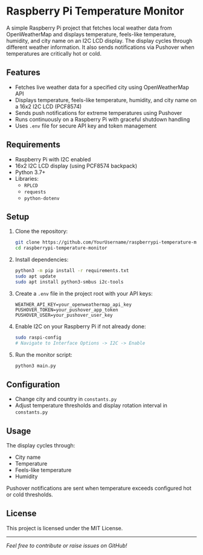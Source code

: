# Raspberry Pi Temperature Monitor

A simple Raspberry Pi project that fetches local weather data from OpenWeatherMap and displays temperature, feels-like temperature, humidity, and city name on an I2C LCD display. The display cycles through different weather information. It also sends notifications via Pushover when temperatures are critically hot or cold.

## Features

- Fetches live weather data for a specified city using OpenWeatherMap API
- Displays temperature, feels-like temperature, humidity, and city name on a 16x2 I2C LCD (PCF8574)
- Sends push notifications for extreme temperatures using Pushover
- Runs continuously on a Raspberry Pi with graceful shutdown handling
- Uses `.env` file for secure API key and token management

## Requirements

- Raspberry Pi with I2C enabled
- 16x2 I2C LCD display (using PCF8574 backpack)
- Python 3.7+
- Libraries:
  - `RPLCD`
  - `requests`
  - `python-dotenv`

## Setup

1. Clone the repository:

    ```bash
    git clone https://github.com/YourUsername/raspberrypi-temperature-monitor.git
    cd raspberrypi-temperature-monitor
    ```

2. Install dependencies:

    ```bash
    python3 -m pip install -r requirements.txt
    sudo apt update
    sudo apt install python3-smbus i2c-tools
    ```

3. Create a `.env` file in the project root with your API keys:

    ```env
    WEATHER_API_KEY=your_openweathermap_api_key
    PUSHOVER_TOKEN=your_pushover_app_token
    PUSHOVER_USER=your_pushover_user_key
    ```

4. Enable I2C on your Raspberry Pi if not already done:

    ```bash
    sudo raspi-config
    # Navigate to Interface Options -> I2C -> Enable
    ```

5. Run the monitor script:

    ```bash
    python3 main.py
    ```

## Configuration

- Change city and country in `constants.py`
- Adjust temperature thresholds and display rotation interval in `constants.py`

## Usage

The display cycles through:
- City name
- Temperature
- Feels-like temperature
- Humidity

Pushover notifications are sent when temperature exceeds configured hot or cold thresholds.

## License

This project is licensed under the MIT License.

---

*Feel free to contribute or raise issues on GitHub!*

